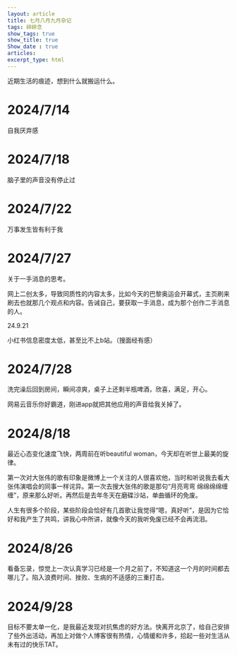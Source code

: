 ```yaml
---
layout: article
title: 七月八月九月杂记
tags: 碎碎念
show_tags: true
show_title: true
Show_date : true
articles:
excerpt_type: html
---
```


近期生活的痕迹，想到什么就搬运什么。

<!--more-->

# 2024/7/14

自我厌弃感

# 2024/7/18

脑子里的声音没有停止过

# 2024/7/22

万事发生皆有利于我

# 2024/7/27

关于一手消息的思考。

网上二创太多，导致同质性的内容太多，比如今天的巴黎奥运会开幕式，主页刷来刷去也就那几个观点和内容。告诫自己，要获取一手消息，成为那个创作二手消息的人。

24.9.21

小红书信息密度太低，甚至比不上b站。（搜面经有感）

# 2024/7/28

洗完澡后回到房间，瞬间凉爽，桌子上还剩半瓶啤酒，欣喜，满足，开心。

网易云音乐你好霸道，刚进app就把其他应用的声音给我关掉了。

# 2024/8/18

最近心态变化速度飞快，两周前在听beautiful woman，今天却在听世上最美的旋律。

第一次对大张伟的歌有印象是微博上一个关注的人很喜欢他，当时和听说我去看大张伟演唱会的同事一样诧异。第一次去搜大张伟的歌是那句“月亮弯弯 绵绵绵绵缠缠”，原来那么好听。再然后是去年冬天在磨碟沙站，单曲循环的免废。

人生有很多个阶段，某些阶段会恰好有几首歌让我觉得“嗯，真好听”，是因为它恰好和我产生了共鸣，讲我心中所讲，就像今天的我听免废已经不会再流泪。

# 2024/8/26

看备忘录，惊觉上一次认真学习已经是一个月之前了，不知道这一个月的时间都去哪儿了。陷入浪费时间、挫败、生病的不适感的三重打击。

# 2024/9/28

目标不要太单一化，是我最近发现对抗焦虑的好方法。快离开北京了，给自己安排了些外出活动，再加上对做个人博客很有热情，心情缓和许多，拾起一些对生活从未有过的快乐TAT。


